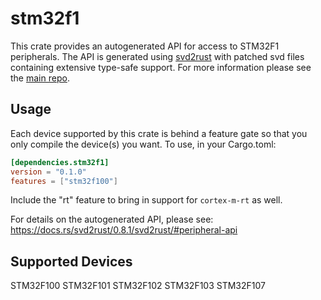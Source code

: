 # stm32f1
This crate provides an autogenerated API for access to STM32F1 peripherals.
The API is generated using [svd2rust] with patched svd files containing
extensive type-safe support. For more information please see the [main repo].

[svd2rust]: https://github.com/japaric/svd2rust
[main repo]: https://github.com/adamgreig/stm32-rs

## Usage
Each device supported by this crate is behind a feature gate so that you only
compile the device(s) you want. To use, in your Cargo.toml:

```toml
[dependencies.stm32f1]
version = "0.1.0"
features = ["stm32f100"]
```

Include the "rt" feature to bring in support for `cortex-m-rt` as well.

For details on the autogenerated API, please see:
https://docs.rs/svd2rust/0.8.1/svd2rust/#peripheral-api

## Supported Devices
STM32F100
STM32F101
STM32F102
STM32F103
STM32F107
